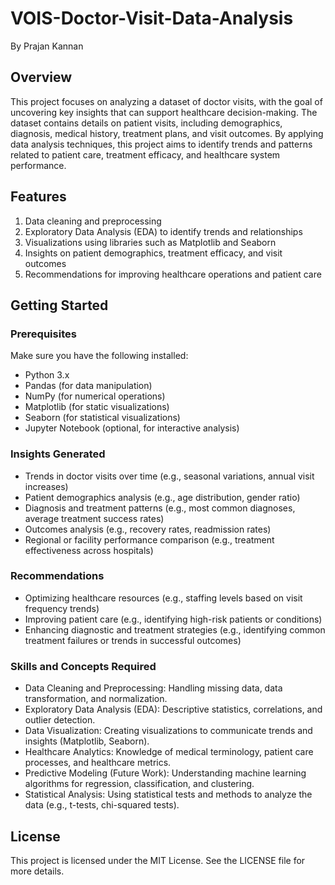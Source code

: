 # VOIS-Doctor-Visit-Data-Analysis
By Prajan Kannan

## Overview
This project focuses on analyzing a dataset of doctor visits, with the goal of uncovering key insights that can support healthcare decision-making. The dataset contains details on patient visits, including demographics, diagnosis, medical history, treatment plans, and visit outcomes. By applying data analysis techniques, this project aims to identify trends and patterns related to patient care, treatment efficacy, and healthcare system performance.

## Features
1) Data cleaning and preprocessing
2) Exploratory Data Analysis (EDA) to identify trends and relationships
3) Visualizations using libraries such as Matplotlib and Seaborn
4) Insights on patient demographics, treatment efficacy, and visit outcomes
5) Recommendations for improving healthcare operations and patient care

## Getting Started
### Prerequisites
Make sure you have the following installed:

- Python 3.x
- Pandas (for data manipulation)
- NumPy (for numerical operations)
- Matplotlib (for static visualizations)
- Seaborn (for statistical visualizations)
- Jupyter Notebook (optional, for interactive analysis)

### Insights Generated
- Trends in doctor visits over time (e.g., seasonal variations, annual visit increases)
- Patient demographics analysis (e.g., age distribution, gender ratio)
- Diagnosis and treatment patterns (e.g., most common diagnoses, average treatment success rates)
- Outcomes analysis (e.g., recovery rates, readmission rates)
- Regional or facility performance comparison (e.g., treatment effectiveness across hospitals)

### Recommendations
- Optimizing healthcare resources (e.g., staffing levels based on visit frequency trends)
- Improving patient care (e.g., identifying high-risk patients or conditions)
- Enhancing diagnostic and treatment strategies (e.g., identifying common treatment failures or trends in successful outcomes)

### Skills and Concepts Required
- Data Cleaning and Preprocessing: Handling missing data, data transformation, and normalization.
- Exploratory Data Analysis (EDA): Descriptive statistics, correlations, and outlier detection.
- Data Visualization: Creating visualizations to communicate trends and insights (Matplotlib, Seaborn).
- Healthcare Analytics: Knowledge of medical terminology, patient care processes, and healthcare metrics.
- Predictive Modeling (Future Work): Understanding machine learning algorithms for regression, classification, and clustering.
- Statistical Analysis: Using statistical tests and methods to analyze the data (e.g., t-tests, chi-squared tests).

## License
This project is licensed under the MIT License. See the LICENSE file for more details.
